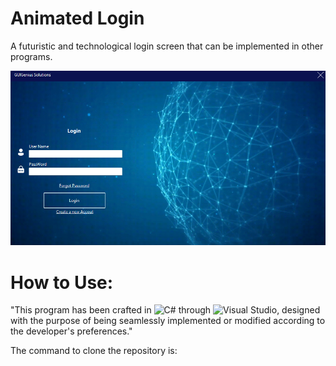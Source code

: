 # Animated Login
A futuristic and technological login screen that can be implemented in other programs.

![Login-Screen](https://github.com/Dev-Guilherme-Lima/Animated-Login/blob/master/image.png?raw=true)

# How to Use: 
"This program has been crafted in ![C#](https://img.shields.io/badge/c%23-%23239120.svg?style=for-the-badge&logo=c-sharp&logoColor=white) through ![Visual Studio](https://img.shields.io/badge/Visual%20Studio-5C2D91.svg?style=for-the-badge&logo=visual-studio&logoColor=white), designed with the purpose of being seamlessly implemented or modified according to the developer's preferences."


The command to clone the repository is:
